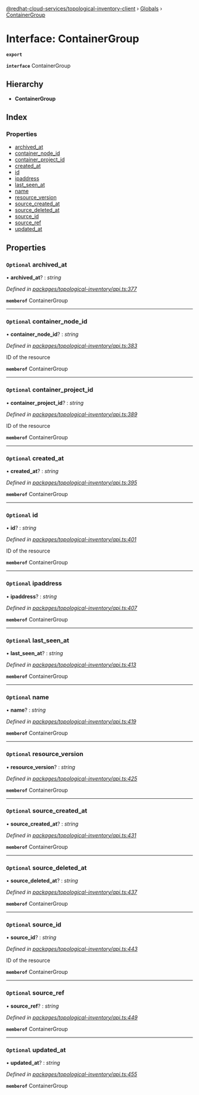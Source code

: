 [@redhat-cloud-services/topological-inventory-client](../README.md) › [Globals](../globals.md) › [ContainerGroup](containergroup.md)

# Interface: ContainerGroup

**`export`** 

**`interface`** ContainerGroup

## Hierarchy

* **ContainerGroup**

## Index

### Properties

* [archived_at](containergroup.md#optional-archived_at)
* [container_node_id](containergroup.md#optional-container_node_id)
* [container_project_id](containergroup.md#optional-container_project_id)
* [created_at](containergroup.md#optional-created_at)
* [id](containergroup.md#optional-id)
* [ipaddress](containergroup.md#optional-ipaddress)
* [last_seen_at](containergroup.md#optional-last_seen_at)
* [name](containergroup.md#optional-name)
* [resource_version](containergroup.md#optional-resource_version)
* [source_created_at](containergroup.md#optional-source_created_at)
* [source_deleted_at](containergroup.md#optional-source_deleted_at)
* [source_id](containergroup.md#optional-source_id)
* [source_ref](containergroup.md#optional-source_ref)
* [updated_at](containergroup.md#optional-updated_at)

## Properties

### `Optional` archived_at

• **archived_at**? : *string*

*Defined in [packages/topological-inventory/api.ts:377](https://github.com/RedHatInsights/javascript-clients/blob/master/packages/topological-inventory/api.ts#L377)*

**`memberof`** ContainerGroup

___

### `Optional` container_node_id

• **container_node_id**? : *string*

*Defined in [packages/topological-inventory/api.ts:383](https://github.com/RedHatInsights/javascript-clients/blob/master/packages/topological-inventory/api.ts#L383)*

ID of the resource

**`memberof`** ContainerGroup

___

### `Optional` container_project_id

• **container_project_id**? : *string*

*Defined in [packages/topological-inventory/api.ts:389](https://github.com/RedHatInsights/javascript-clients/blob/master/packages/topological-inventory/api.ts#L389)*

ID of the resource

**`memberof`** ContainerGroup

___

### `Optional` created_at

• **created_at**? : *string*

*Defined in [packages/topological-inventory/api.ts:395](https://github.com/RedHatInsights/javascript-clients/blob/master/packages/topological-inventory/api.ts#L395)*

**`memberof`** ContainerGroup

___

### `Optional` id

• **id**? : *string*

*Defined in [packages/topological-inventory/api.ts:401](https://github.com/RedHatInsights/javascript-clients/blob/master/packages/topological-inventory/api.ts#L401)*

ID of the resource

**`memberof`** ContainerGroup

___

### `Optional` ipaddress

• **ipaddress**? : *string*

*Defined in [packages/topological-inventory/api.ts:407](https://github.com/RedHatInsights/javascript-clients/blob/master/packages/topological-inventory/api.ts#L407)*

**`memberof`** ContainerGroup

___

### `Optional` last_seen_at

• **last_seen_at**? : *string*

*Defined in [packages/topological-inventory/api.ts:413](https://github.com/RedHatInsights/javascript-clients/blob/master/packages/topological-inventory/api.ts#L413)*

**`memberof`** ContainerGroup

___

### `Optional` name

• **name**? : *string*

*Defined in [packages/topological-inventory/api.ts:419](https://github.com/RedHatInsights/javascript-clients/blob/master/packages/topological-inventory/api.ts#L419)*

**`memberof`** ContainerGroup

___

### `Optional` resource_version

• **resource_version**? : *string*

*Defined in [packages/topological-inventory/api.ts:425](https://github.com/RedHatInsights/javascript-clients/blob/master/packages/topological-inventory/api.ts#L425)*

**`memberof`** ContainerGroup

___

### `Optional` source_created_at

• **source_created_at**? : *string*

*Defined in [packages/topological-inventory/api.ts:431](https://github.com/RedHatInsights/javascript-clients/blob/master/packages/topological-inventory/api.ts#L431)*

**`memberof`** ContainerGroup

___

### `Optional` source_deleted_at

• **source_deleted_at**? : *string*

*Defined in [packages/topological-inventory/api.ts:437](https://github.com/RedHatInsights/javascript-clients/blob/master/packages/topological-inventory/api.ts#L437)*

**`memberof`** ContainerGroup

___

### `Optional` source_id

• **source_id**? : *string*

*Defined in [packages/topological-inventory/api.ts:443](https://github.com/RedHatInsights/javascript-clients/blob/master/packages/topological-inventory/api.ts#L443)*

ID of the resource

**`memberof`** ContainerGroup

___

### `Optional` source_ref

• **source_ref**? : *string*

*Defined in [packages/topological-inventory/api.ts:449](https://github.com/RedHatInsights/javascript-clients/blob/master/packages/topological-inventory/api.ts#L449)*

**`memberof`** ContainerGroup

___

### `Optional` updated_at

• **updated_at**? : *string*

*Defined in [packages/topological-inventory/api.ts:455](https://github.com/RedHatInsights/javascript-clients/blob/master/packages/topological-inventory/api.ts#L455)*

**`memberof`** ContainerGroup
